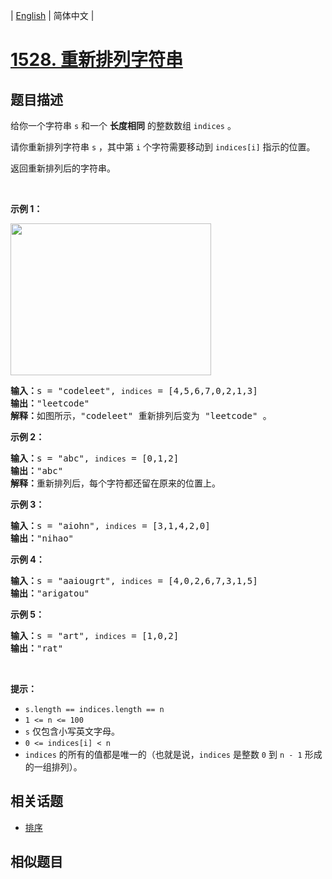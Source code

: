
| [English](README_EN.md) | 简体中文 |

# [1528. 重新排列字符串](https://leetcode-cn.com/problems/shuffle-string/)

## 题目描述

<p>给你一个字符串 <code>s</code> 和一个 <strong>长度相同</strong> 的整数数组 <code>indices</code> 。</p>

<p>请你重新排列字符串 <code>s</code> ，其中第 <code>i</code> 个字符需要移动到 <code>indices[i]</code> 指示的位置。</p>

<p>返回重新排列后的字符串。</p>

<p>&nbsp;</p>

<p><strong>示例 1：</strong></p>

<p><img alt="" src="https://assets.leetcode-cn.com/aliyun-lc-upload/uploads/2020/07/26/q1.jpg" style="height: 243px; width: 321px;"></p>

<pre><strong>输入：</strong>s = &quot;codeleet&quot;, <code>indices</code> = [4,5,6,7,0,2,1,3]
<strong>输出：</strong>&quot;leetcode&quot;
<strong>解释：</strong>如图所示，&quot;codeleet&quot; 重新排列后变为 &quot;leetcode&quot; 。
</pre>

<p><strong>示例 2：</strong></p>

<pre><strong>输入：</strong>s = &quot;abc&quot;, <code>indices</code> = [0,1,2]
<strong>输出：</strong>&quot;abc&quot;
<strong>解释：</strong>重新排列后，每个字符都还留在原来的位置上。
</pre>

<p><strong>示例 3：</strong></p>

<pre><strong>输入：</strong>s = &quot;aiohn&quot;, <code>indices</code> = [3,1,4,2,0]
<strong>输出：</strong>&quot;nihao&quot;
</pre>

<p><strong>示例 4：</strong></p>

<pre><strong>输入：</strong>s = &quot;aaiougrt&quot;, <code>indices</code> = [4,0,2,6,7,3,1,5]
<strong>输出：</strong>&quot;arigatou&quot;
</pre>

<p><strong>示例 5：</strong></p>

<pre><strong>输入：</strong>s = &quot;art&quot;, <code>indices</code> = [1,0,2]
<strong>输出：</strong>&quot;rat&quot;
</pre>

<p>&nbsp;</p>

<p><strong>提示：</strong></p>

<ul>
	<li><code>s.length == indices.length == n</code></li>
	<li><code>1 &lt;= n &lt;= 100</code></li>
	<li><code>s</code> 仅包含小写英文字母。</li>
	<li><code>0 &lt;= indices[i] &lt;&nbsp;n</code></li>
	<li><code>indices</code> 的所有的值都是唯一的（也就是说，<code>indices</code> 是整数 <code>0</code> 到 <code>n - 1</code> 形成的一组排列）。</li>
</ul>


## 相关话题

- [排序](https://leetcode-cn.com/tag/sort)

## 相似题目


